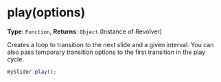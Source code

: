 # play(options)

**Type**: `Function`, **Returns**: `Object` (Instance of Revolver)

Creates a loop to transition to the next slide and a given interval. You can also pass temporary transition options to the first transition in the play cycle.

```javascript
mySlider.play();
```
